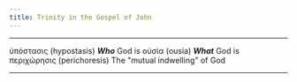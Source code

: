 ```yaml
---
title: Trinity in the Gospel of John
---
```



<section>

------------------------------- --------------------------------------
ὑπόστασις (hypostasis)          ***Who*** God is
οὐσία (ousia)                   ***What*** God is
περιχώρησις (perichoresis)      The "mutual indwelling" of God
------------------------------- --------------------------------------

</section>